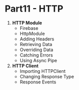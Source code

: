 # Part11 - HTTP


1. **HTTP Module**
    - Firebase
    - HttpModule
    - Adding Headers
    - Retrieving Data
    - Overriding Data
    - Catching Errors
    - Using Async Pipe
2. **HTTP Client**
    - Importing HTTPClient
    - Changing Response Type
    - Response Events



